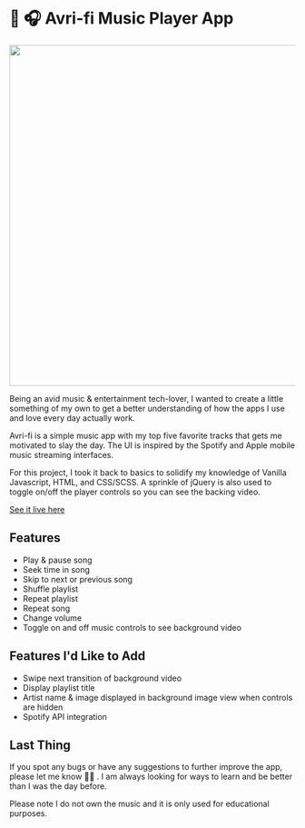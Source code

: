# 🎵 🎧 Avri-fi Music Player App

<img src="./demo-gif-lg.gif?raw=true" width="600px">

Being an avid music & entertainment tech-lover, I wanted to create a little something of my own to get a better understanding of how the apps I use and love every day actually work. 

Avri-fi is a simple music app with my top five favorite tracks that gets me motivated to slay the day. The UI is inspired by the Spotify and Apple mobile music streaming interfaces. 

For this project, I took it back to basics to solidify my knowledge of Vanilla Javascript, HTML, and CSS/SCSS. A sprinkle of jQuery is also used to toggle on/off the player controls so you can see the backing video.

[See it live here](https://brave-yonath-4fc8da.netlify.app/)

## Features

- Play & pause song
- Seek time in song
- Skip to next or previous song
- Shuffle playlist
- Repeat playlist
- Repeat song
- Change volume
- Toggle on and off music controls to see background video

## Features I'd Like to Add

- Swipe next transition of background video
- Display playlist title
- Artist name & image displayed in background image view when controls are hidden
- Spotify API integration

## Last Thing

If you spot any bugs or have any suggestions to further improve the app, please let me know 🙏🏾 .  I am always looking for ways to learn and be better than I was the day before.

Please note I do not own the music and it is only used for educational purposes.
